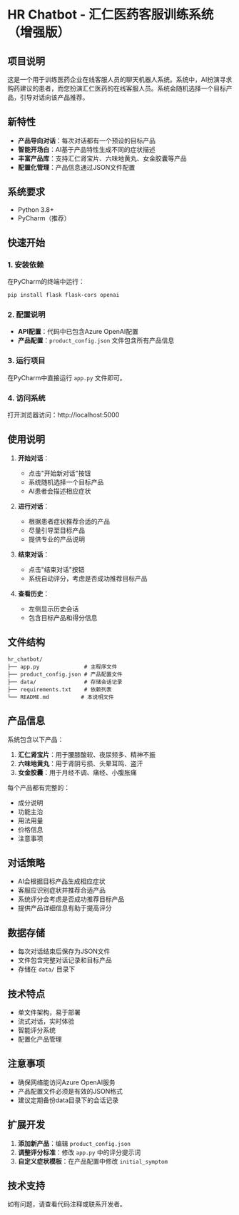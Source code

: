 # HR Chatbot - 汇仁医药客服训练系统（增强版）

## 项目说明
这是一个用于训练医药企业在线客服人员的聊天机器人系统。系统中，AI扮演寻求购药建议的患者，而您扮演汇仁医药的在线客服人员。系统会随机选择一个目标产品，引导对话向该产品推荐。

## 新特性
- **产品导向对话**：每次对话都有一个预设的目标产品
- **智能开场白**：AI基于产品特性生成不同的症状描述
- **丰富产品库**：支持汇仁肾宝片、六味地黄丸、女金胶囊等产品
- **配置化管理**：产品信息通过JSON文件配置

## 系统要求
- Python 3.8+
- PyCharm（推荐）

## 快速开始

### 1. 安装依赖
在PyCharm的终端中运行：
```bash
pip install flask flask-cors openai
```

### 2. 配置说明
- **API配置**：代码中已包含Azure OpenAI配置
- **产品配置**：`product_config.json` 文件包含所有产品信息

### 3. 运行项目
在PyCharm中直接运行 `app.py` 文件即可。

### 4. 访问系统
打开浏览器访问：http://localhost:5000

## 使用说明

1. **开始对话**：
   - 点击"开始新对话"按钮
   - 系统随机选择一个目标产品
   - AI患者会描述相应症状

2. **进行对话**：
   - 根据患者症状推荐合适的产品
   - 尽量引导至目标产品
   - 提供专业的产品说明

3. **结束对话**：
   - 点击"结束对话"按钮
   - 系统自动评分，考虑是否成功推荐目标产品

4. **查看历史**：
   - 左侧显示历史会话
   - 包含目标产品和得分信息

## 文件结构
```
hr_chatbot/
├── app.py              # 主程序文件
├── product_config.json # 产品配置文件
├── data/               # 存储会话记录
├── requirements.txt    # 依赖列表
└── README.md          # 本说明文件
```

## 产品信息
系统包含以下产品：
1. **汇仁肾宝片**：用于腰膝酸软、夜尿频多、精神不振
2. **六味地黄丸**：用于肾阴亏损、头晕耳鸣、盗汗
3. **女金胶囊**：用于月经不调、痛经、小腹胀痛

每个产品都有完整的：
- 成分说明
- 功能主治
- 用法用量
- 价格信息
- 注意事项

## 对话策略
- AI会根据目标产品生成相应症状
- 客服应识别症状并推荐合适产品
- 系统评分会考虑是否成功推荐目标产品
- 提供产品详细信息有助于提高评分

## 数据存储
- 每次对话结束后保存为JSON文件
- 文件包含完整对话记录和目标产品
- 存储在 `data/` 目录下

## 技术特点
- 单文件架构，易于部署
- 流式对话，实时体验
- 智能评分系统
- 配置化产品管理

## 注意事项
- 确保网络能访问Azure OpenAI服务
- 产品配置文件必须是有效的JSON格式
- 建议定期备份data目录下的会话记录

## 扩展开发
1. **添加新产品**：编辑 `product_config.json`
2. **调整评分标准**：修改 `app.py` 中的评分提示词
3. **自定义症状模板**：在产品配置中修改 `initial_symptom`

## 技术支持
如有问题，请查看代码注释或联系开发者。